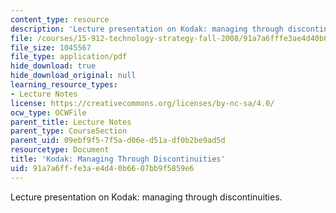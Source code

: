 ```yaml
---
content_type: resource
description: 'Lecture presentation on Kodak: managing through discontinuities.'
file: /courses/15-912-technology-strategy-fall-2008/91a7a6fffe3ae4d40b6607bb9f5859e6_lec_22.pdf
file_size: 1045567
file_type: application/pdf
hide_download: true
hide_download_original: null
learning_resource_types:
- Lecture Notes
license: https://creativecommons.org/licenses/by-nc-sa/4.0/
ocw_type: OCWFile
parent_title: Lecture Notes
parent_type: CourseSection
parent_uid: 09ebf9f5-7f5a-d06e-d51a-df0b2be9ad5d
resourcetype: Document
title: 'Kodak: Managing Through Discontinuities'
uid: 91a7a6ff-fe3a-e4d4-0b66-07bb9f5859e6
---
```

Lecture presentation on Kodak: managing through discontinuities.